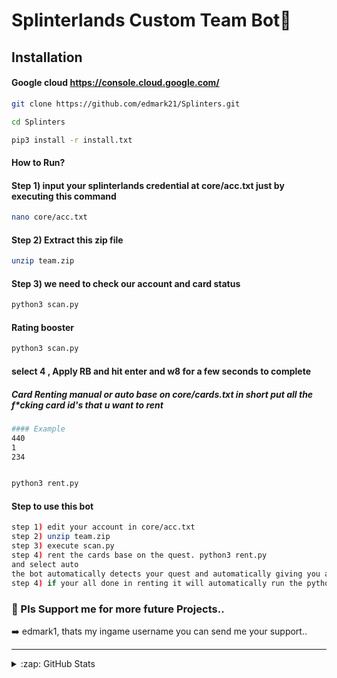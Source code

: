 # Splinterlands Custom Team Bot👋 

## Installation 

#### Google cloud https://console.cloud.google.com/
```bash
git clone https://github.com/edmark21/Splinters.git
```

```bash
cd Splinters
```

```bash
pip3 install -r install.txt
```

#### How to Run?

#### Step 1) input your splinterlands credential at core/acc.txt just by executing this command
```bash
nano core/acc.txt
```

#### Step 2) Extract this zip file
```bash
unzip team.zip
```

#### Step 3) we need to check our account and card status
```bash
python3 scan.py
```

#### Rating booster
```bash
python3 scan.py
```
#### select 4 , Apply RB and hit enter and w8 for a few seconds to complete

##### Card Renting manual or auto base on core/cards.txt in short put all the f*cking card id's that u want to rent
```bash
#### Example
440
1
234


python3 rent.py
```

#### Step to use this bot
```bash
step 1) edit your account in core/acc.txt
step 2) unzip team.zip
step 3) execute scan.py
step 4) rent the cards base on the quest. python3 rent.py
and select auto
the bot automatically detects your quest and automatically giving you a specific cards to be rented
step 4) if your all done in renting it will automatically run the python3 main.py
```





### 📕 Pls Support me for more future Projects..

<!-- BLOG-POST-LIST:START -->

➡️ edmark1, thats my ingame username you can send me your support..

---



<details>
  <summary>:zap: GitHub Stats</summary>

  <img align="left" alt="codeSTACKr's GitHub Stats" src="https://github-readme-stats.vercel.app/api?username=edmark21&show_icons=true&hide_border=false&title_color=ff652f&icon_color=FFE400&bg_color=09131B&text_color=ffffff&border_color=0c1a25" />

</details>


